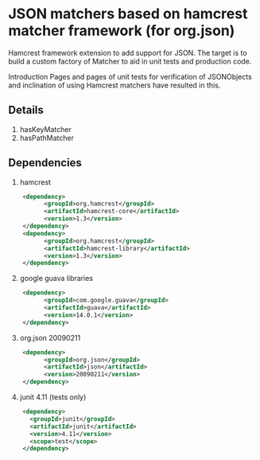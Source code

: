 # JSON matchers based on hamcrest matcher framework (for org.json)

Hamcrest framework extension to add support for JSON. The target is to build a custom factory of Matcher<JSONObjects> to aid in unit tests and production code.

Introduction
Pages and pages of unit tests for verification of JSONObjects and inclination of using Hamcrest matchers have resulted in this.

## Details
1. hasKeyMatcher
2. hasPathMatcher

## Dependencies
1. hamcrest
```xml
    <dependency>
          <groupId>org.hamcrest</groupId>
          <artifactId>hamcrest-core</artifactId>
          <version>1.3</version>
    </dependency>
    <dependency>
          <groupId>org.hamcrest</groupId>
          <artifactId>hamcrest-library</artifactId>
          <version>1.3</version>
    </dependency>
```
2. google guava libraries
```xml 
    <dependency>
          <groupId>com.google.guava</groupId>
          <artifactId>guava</artifactId>
          <version>14.0.1</version>
    </dependency>
```
3. org.json 20090211
```xml 
    <dependency>
          <groupId>org.json</groupId>
          <artifactId>json</artifactId>
          <version>20090211</version>
    </dependency>
```
4. junit 4.11 (tests only)
```xml 
    <dependency>
      <groupId>junit</groupId>
      <artifactId>junit</artifactId>
      <version>4.11</version>
      <scope>test</scope>
    </dependency>
```
